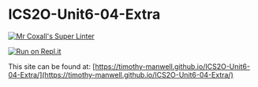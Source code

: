 # ICS2O-Unit6-04-Extra

[![Mr Coxall's Super Linter](https://github.com/timothy-manwell/ICS2O-Unit6-04-Extra/workflows/Mr%20Coxall's%20Super%20Linter/badge.svg)](https://github.com/timothy-manwell/ICS2O-Unit6-04-Extra/actions)

[![Run on Repl.it](https://repl.it/badge/github/timothy-manwell/ICS2O-Unit6-04-Extra)](https://repl.it/github/timothy-manwell/ICS2O-Unit6-04-Extra)

This site can be found at: [https://timothy-manwell.github.io/ICS2O-Unit6-04-Extra/](https://timothy-manwell.github.io/ICS2O-Unit6-04-Extra/)

